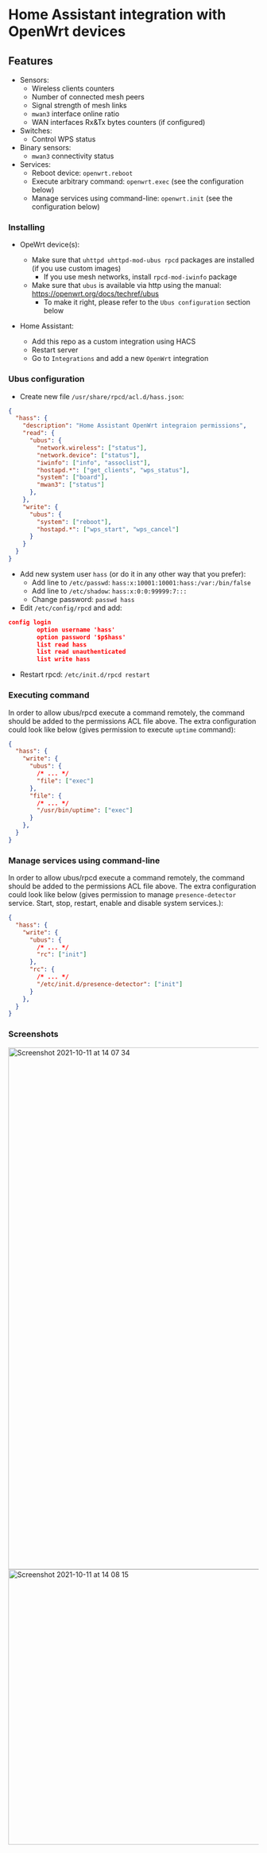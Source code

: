 # Home Assistant integration with OpenWrt devices

## Features

* Sensors:
  * Wireless clients counters
  * Number of connected mesh peers
  * Signal strength of mesh links
  * `mwan3` interface online ratio
  * WAN interfaces Rx&Tx bytes counters (if configured)
* Switches:
  * Control WPS status
* Binary sensors:
  * `mwan3` connectivity status
* Services:
  * Reboot device: `openwrt.reboot`
  * Execute arbitrary command: `openwrt.exec` (see the configuration below)
  * Manage services using command-line: `openwrt.init` (see the configuration below)

### Installing

* OpeWrt device(s):
  * Make sure that `uhttpd uhttpd-mod-ubus rpcd` packages are installed (if you use custom images)
    * If you use mesh networks, install `rpcd-mod-iwinfo` package
  * Make sure that `ubus` is available via http using the manual: <https://openwrt.org/docs/techref/ubus>
    * To make it right, please refer to the `Ubus configuration` section below

* Home Assistant:
  * Add this repo as a custom integration using HACS
  * Restart server
  * Go to `Integrations` and add a new `OpenWrt` integration

### Ubus configuration

* Create new file `/usr/share/rpcd/acl.d/hass.json`:

```json
{
  "hass": {
    "description": "Home Assistant OpenWrt integraion permissions",
    "read": {
      "ubus": {
        "network.wireless": ["status"],
        "network.device": ["status"],
        "iwinfo": ["info", "assoclist"],
        "hostapd.*": ["get_clients", "wps_status"],
        "system": ["board"],
        "mwan3": ["status"]
      },
    },
    "write": {
      "ubus": {
        "system": ["reboot"],
        "hostapd.*": ["wps_start", "wps_cancel"]
      }
    }
  }
}

```

* Add new system user `hass` (or do it in any other way that you prefer):
  * Add line to `/etc/passwd`: `hass:x:10001:10001:hass:/var:/bin/false`
  * Add line to `/etc/shadow`: `hass:x:0:0:99999:7:::`
  * Change password: `passwd hass`
* Edit `/etc/config/rpcd` and add:

```json
config login
        option username 'hass'
        option password '$p$hass'
        list read hass
        list read unauthenticated
        list write hass
```

* Restart rpcd: `/etc/init.d/rpcd restart`

### Executing command

In order to allow ubus/rpcd execute a command remotely, the command should be added to the permissions ACL file above. The extra configuration could look like below (gives permission to execute `uptime` command):

```json
{
  "hass": {
    "write": {
      "ubus": {
        /* ... */
        "file": ["exec"]
      },
      "file": {
        /* ... */
        "/usr/bin/uptime": ["exec"]
      }
    },
  }
}
```

### Manage services using command-line

In order to allow ubus/rpcd execute a command remotely, the command should be added to the permissions ACL file above. The extra configuration could look like below (gives permission to manage `presence-detector` service. Start, stop, restart, enable and disable system services.):

```json
{
  "hass": {
    "write": {
      "ubus": {
        /* ... */
        "rc": ["init"]
      },
      "rc": {
        /* ... */
        "/etc/init.d/presence-detector": ["init"]
      }
    },
  }
}
```

### Screenshots

<img width="1050" alt="Screenshot 2021-10-11 at 14 07 34" src="https://user-images.githubusercontent.com/159124/136787603-04d3f48f-5726-45ab-94f1-c3c3b8b39c53.png">

<img width="554" alt="Screenshot 2021-10-11 at 14 08 15" src="https://user-images.githubusercontent.com/159124/136787627-01e527a7-cf7f-4527-8330-8aa68f22d13e.png">
